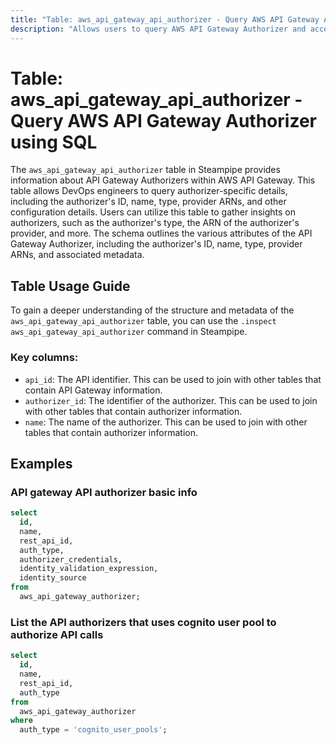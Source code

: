 ```yaml
---
title: "Table: aws_api_gateway_api_authorizer - Query AWS API Gateway Authorizer using SQL"
description: "Allows users to query AWS API Gateway Authorizer and access data about API Gateway Authorizers in an AWS account. This data includes the authorizer's ID, name, type, provider ARNs, and other configuration details."
---
```


# Table: aws_api_gateway_api_authorizer - Query AWS API Gateway Authorizer using SQL

The `aws_api_gateway_api_authorizer` table in Steampipe provides information about API Gateway Authorizers within AWS API Gateway. This table allows DevOps engineers to query authorizer-specific details, including the authorizer's ID, name, type, provider ARNs, and other configuration details. Users can utilize this table to gather insights on authorizers, such as the authorizer's type, the ARN of the authorizer's provider, and more. The schema outlines the various attributes of the API Gateway Authorizer, including the authorizer's ID, name, type, provider ARNs, and associated metadata.

## Table Usage Guide

To gain a deeper understanding of the structure and metadata of the `aws_api_gateway_api_authorizer` table, you can use the `.inspect aws_api_gateway_api_authorizer` command in Steampipe.

### Key columns:

- `api_id`: The API identifier. This can be used to join with other tables that contain API Gateway information.
- `authorizer_id`: The identifier of the authorizer. This can be used to join with other tables that contain authorizer information.
- `name`: The name of the authorizer. This can be used to join with other tables that contain authorizer information.

## Examples

### API gateway API authorizer basic info

```sql
select
  id,
  name,
  rest_api_id,
  auth_type,
  authorizer_credentials,
  identity_validation_expression,
  identity_source
from
  aws_api_gateway_authorizer;
```


### List the API authorizers that uses cognito user pool to authorize API calls

```sql
select
  id,
  name,
  rest_api_id,
  auth_type
from
  aws_api_gateway_authorizer
where
  auth_type = 'cognito_user_pools';
```
